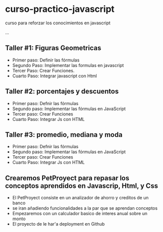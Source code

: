 # curso-practico-javascript
curso para reforzar los conocimientos en javascript

...

## Taller #1: Figuras Geometricas

- Primer paso: Definir las fórmulas
- Segundo Paso: Implementar las formulas en javascript
- Tercer Paso: Crear Funciones.
- Cuarto Paso: Integrar javascript con Html

## Taller #2: porcentajes y descuentos

- Primer paso: Defnir las fórmulas
- Segundo paso: Implementar las fórmulas en JavaScript
- Tercer paso: Crear Funciones
- Cuarto Paso: Integrar Js con HTML

## Taller #3: promedio, mediana y moda

- Primer paso: Defnir las fórmulas
- Segundo paso: Implementar las fórmulas en JavaScript
- Tercer paso: Crear Funciones
- Cuarto Paso: Integrar Js con HTML

## Crearemos PetProyect para repasar los conceptos aprendidos en Javascrip, Html, y Css

- El PetProyect consiste en un analizador de ahorro y creditos de un banco
- se iran añadiendo funcionalidades a la par que se aprendan conceptos
- Empezaremos con un calculador basico de interes anual sobre un monto
- El proyecto de le har'a deployment en Github